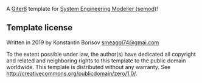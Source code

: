 A [Giter8][g8] template for [System Engineering Modeller (semod)][semod]!

Template license
----------------
Written in 2019 by Konstantin Borisov smeagol74@gmai.com

To the extent possible under law, the author(s) have dedicated all copyright and related
and neighboring rights to this template to the public domain worldwide.
This template is distributed without any warranty. See <http://creativecommons.org/publicdomain/zero/1.0/>.

[g8]: http://www.foundweekends.org/giter8/
[semod]: https://github.com/smeagol74/semod